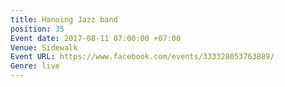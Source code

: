 ```yaml
---
title: Hanoing Jazz band
position: 35
Event date: 2017-08-11 07:00:00 +07:00
Venue: Sidewalk
Event URL: https://www.facebook.com/events/333328053763889/
Genre: live
---
```


